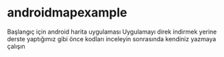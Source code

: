 # androidmapexample
Başlangıç için android harita uygulaması
Uygulamayı direk indirmek yerine derste yaptığımız gibi önce kodları inceleyin sonrasında kendiniz yazmaya çalışın
